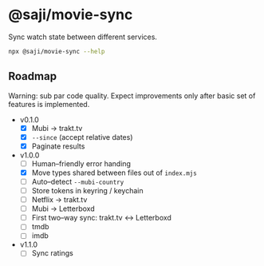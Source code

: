 @saji/movie-sync
================

Sync watch state between different services.

```sh
npx @saji/movie-sync --help
```

Roadmap
-------

Warning: sub par code quality. Expect improvements only after basic set
of features is implemented.

- v0.1.0
  - [x] Mubi → trakt.tv
  - [x] `--since` (accept relative dates)
  - [x] Paginate results
- v1.0.0
  - [ ] Human–friendly error handing
  - [x] Move types shared between files out of `index.mjs`
  - [ ] Auto–detect `--mubi-country`
  - [ ] Store tokens in keyring / keychain
  - [ ] Netflix → trakt.tv
  - [ ] Mubi → Letterboxd
  - [ ] First two–way sync: trakt.tv ↔︎ Letterboxd
  - [ ] tmdb
  - [ ] imdb
- v1.1.0
  - [ ] Sync ratings
